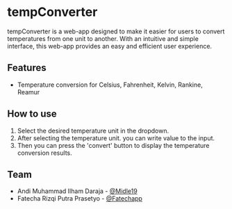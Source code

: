 # tempConverter
tempConverter is a web-app designed to make it easier for users to convert temperatures from one unit to another. With an intuitive and simple interface, this web-app provides an easy and efficient user experience.

## Features
- Temperature conversion for Celsius, Fahrenheit, Kelvin, Rankine, Reamur

## How to use
1. Select the desired temperature unit in the dropdown.
2. After selecting the temperature unit. you can write value to the input.
3. Then you can press the 'convert' button to display the temperature conversion results.

## Team
- Andi Muhammad Ilham Daraja - [@Midle19](https://github.com/Midle19)
- Fatecha Rizqi Putra Prasetyo - [@Fatechapp](https://github.com/Fatechapp)
